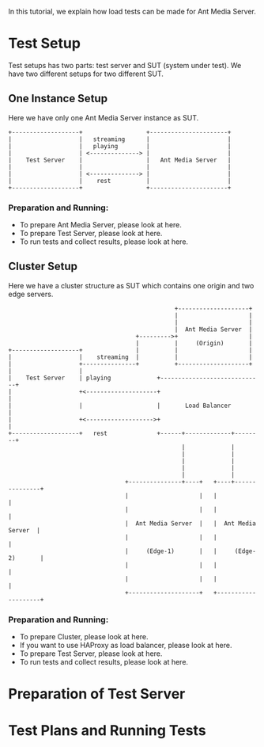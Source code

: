 In this tutorial, we explain how load tests can be made for Ant Media Server.
# Test Setup
Test setups has two parts: test server and SUT (system under test). We have two different setups for two different SUT. 
## One Instance Setup
Here we have only one Ant Media Server instance as SUT.
```
+-------------------+                  +----------------------+
|                   |   streaming      |                      |
|                   |   playing        |                      |
|                   | <--------------> |                      |
|    Test Server    |                  |   Ant Media Server   |
|                   |                  |                      |
|                   | <--------------> |                      |
|                   |    rest          |                      |
+-------------------+                  +----------------------+
```
### Preparation and Running:
* To prepare Ant Media Server, please look at here.
* To prepare Test Server, please look at here.
* To run tests and collect results, please look at here.
## Cluster Setup
Here we have a cluster structure as SUT which contains one origin and two edge servers.
```
                                               +--------------------+
                                               |                    |
                                               |                    |
                                               |  Ant Media Server  |
                                    +--------->+                    |
                                    |          |     (Origin)       |
+-------------------+               |          |                    |
|                   |    streaming  |          |                    |
|                   +---------------+          +--------------------+
|                   |
|    Test Server    | playing             +-----------------------------+
|                   +<--------------------+                             |
|                   |                     |       Load Balancer         |
|                   +<------------------->+                             |
+-------------------+   rest              +------+-------------+--------+
                                                 |             |
                                                 |             |
                                                 |             |
                                                 |             |
                                                 |             |
                                 +---------------+----+   +----+---------------+
                                 |                    |   |                    |
                                 |                    |   |                    |
                                 |  Ant Media Server  |   |  Ant Media Server  |
                                 |                    |   |                    |
                                 |     (Edge-1)       |   |     (Edge-2)       |
                                 |                    |   |                    |
                                 |                    |   |                    |
                                 +--------------------+   +--------------------+

```
### Preparation and Running:
* To prepare Cluster, please look at here.
* If you want to use HAProxy as load balancer, please look at here.
* To prepare Test Server, please look at here.
* To run tests and collect results, please look at here.

# Preparation of Test Server
# Test Plans and Running Tests
